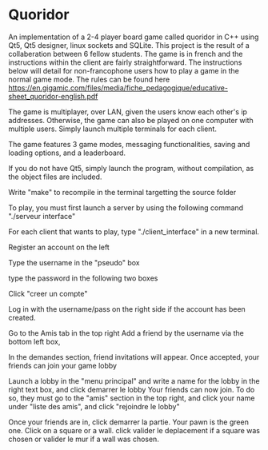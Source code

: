 # Quoridor 

An implementation of a 2-4 player board game called quoridor in C++ using Qt5, Qt5 designer, linux sockets and SQLite. This project is the result of a collaberation between 6 fellow students. The game is in french and the instructions within the client are fairly straightforward. The instructions below will detail for non-francophone users how to play a game in the normal game mode. The rules can be found here https://en.gigamic.com/files/media/fiche_pedagogique/educative-sheet_quoridor-english.pdf

The game is multiplayer, over LAN, given the users know each other's ip addresses. Otherwise, the game can also be played on one computer with multiple users. Simply launch multiple terminals for each client. 

The game features 3 game modes, messaging functionalities, saving and loading options, and a leaderboard.


If you do not have Qt5, simply launch the program, without compilation, as the object files are included.


Write "make" to recompile in the terminal targetting the source folder


To play, you must first launch a server by using the following command 
"./serveur interface"

For each client that wants to play, type "./client_interface" in a new terminal.

Register an account on the left

Type the username in the "pseudo" box

type the password in the following two boxes

Click "creer un compte"



Log in with the username/pass on the right side if the account has been created.

Go to the Amis tab in the top right
Add a friend by the username via the bottom left box,

In the demandes section, friend invitations will appear. Once accepted, your friends can join your game lobby


Launch a lobby in the "menu principal" and write a name for the lobby in the right text box, and click demarrer le lobby
Your friends can now join. To do so, they must go to the "amis" section in the top right, and click your name under "liste des amis", and click "rejoindre le lobby"


Once your friends are in, click demarrer la partie. Your pawn is the green one. Click on a square or a wall. click valider le deplacement if a square was chosen or valider le mur if a wall was chosen. 
